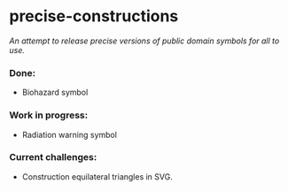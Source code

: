 # precise-constructions
_An attempt to release precise versions of public domain symbols for all to use._

### Done:
- Biohazard symbol

### Work in progress:
- Radiation warning symbol

### Current challenges:
- Construction equilateral triangles in SVG.
